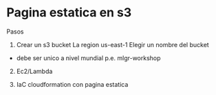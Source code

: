 # Pagina estatica en s3 

Pasos
1. Crear un s3 bucket
La region us-east-1
Elegir un nombre del bucket
- debe ser unico a nivel mundial
p.e. mlgr-workshop


2. Ec2/Lambda

3. IaC cloudformation con pagina estatica